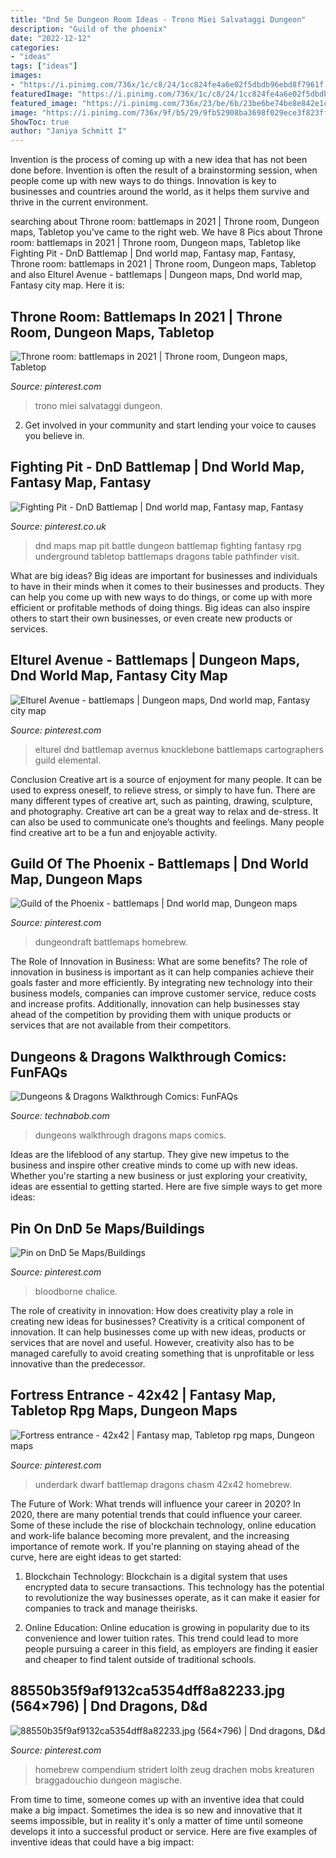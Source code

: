 ```yaml
---
title: "Dnd 5e Dungeon Room Ideas - Trono Miei Salvataggi Dungeon"
description: "Guild of the phoenix"
date: "2022-12-12"
categories:
- "ideas"
tags: ["ideas"]
images:
- "https://i.pinimg.com/736x/1c/c8/24/1cc824fe4a6e02f5dbdb96ebd8f7961f.jpg"
featuredImage: "https://i.pinimg.com/736x/1c/c8/24/1cc824fe4a6e02f5dbdb96ebd8f7961f.jpg"
featured_image: "https://i.pinimg.com/736x/23/be/6b/23be6be74be8e842e1c16c5fd93a3974.jpg"
image: "https://i.pinimg.com/736x/9f/b5/29/9fb52908ba3698f029ece3f823ff698a.jpg"
ShowToc: true
author: "Janiya Schmitt I"
---
```



Invention is the process of coming up with a new idea that has not been done before. Invention is often the result of a brainstorming session, when people come up with new ways to do things. Innovation is key to businesses and countries around the world, as it helps them survive and thrive in the current environment.

	

		
searching about Throne room: battlemaps in 2021 | Throne room, Dungeon maps, Tabletop you've came to the right web. We have 8 Pics about Throne room: battlemaps in 2021 | Throne room, Dungeon maps, Tabletop like Fighting Pit - DnD Battlemap | Dnd world map, Fantasy map, Fantasy, Throne room: battlemaps in 2021 | Throne room, Dungeon maps, Tabletop and also Elturel Avenue - battlemaps | Dungeon maps, Dnd world map, Fantasy city map. Here it is:
		
    
## Throne Room: Battlemaps In 2021 | Throne Room, Dungeon Maps, Tabletop

<img loading=lazy src="https://i.pinimg.com/736x/43/53/24/4353241293f9e727d67cc0f1524ab910.jpg" onerror="this.onerror=null;this.src='https://tse4.mm.bing.net/th?id=OIP.YbtYfeJBuaIkcKxWJ_soFAHaP1&amp;pid=15.1';" alt="Throne room: battlemaps in 2021 | Throne room, Dungeon maps, Tabletop">

_Source: pinterest.com_

>trono miei salvataggi dungeon. 

	

2. Get involved in your community and start lending your voice to causes you believe in.

    
## Fighting Pit - DnD Battlemap | Dnd World Map, Fantasy Map, Fantasy

<img loading=lazy src="https://i.pinimg.com/736x/b0/be/5f/b0be5f5203d2fc0ad51c69b9f8e710b6.jpg" onerror="this.onerror=null;this.src='https://tse1.mm.bing.net/th?id=OIP.YDKJM9gVUH-zmqwhgjzTYwHaKp&amp;pid=15.1';" alt="Fighting Pit - DnD Battlemap | Dnd world map, Fantasy map, Fantasy">

_Source: pinterest.co.uk_

>dnd maps map pit battle dungeon battlemap fighting fantasy rpg underground tabletop battlemaps dragons table pathfinder visit. 

	

What are big ideas?
Big ideas are important for businesses and individuals to have in their minds when it comes to their businesses and products. They can help you come up with new ways to do things, or come up with more efficient or profitable methods of doing things. Big ideas can also inspire others to start their own businesses, or even create new products or services.

    
## Elturel Avenue - Battlemaps | Dungeon Maps, Dnd World Map, Fantasy City Map

<img loading=lazy src="https://i.pinimg.com/736x/93/2b/d2/932bd2cbecb160be15537b796e2d4c64.jpg" onerror="this.onerror=null;this.src='https://tse4.mm.bing.net/th?id=OIP.ifiRFCrijiFQYW3Lg7J9VwHaJ8&amp;pid=15.1';" alt="Elturel Avenue - battlemaps | Dungeon maps, Dnd world map, Fantasy city map">

_Source: pinterest.com_

>elturel dnd battlemap avernus knucklebone battlemaps cartographers guild elemental. 

	

Conclusion
Creative art is a source of enjoyment for many people. It can be used to express oneself, to relieve stress, or simply to have fun. There are many different types of creative art, such as painting, drawing, sculpture, and photography.
Creative art can be a great way to relax and de-stress. It can also be used to communicate one’s thoughts and feelings. Many people find creative art to be a fun and enjoyable activity.

    
## Guild Of The Phoenix - Battlemaps | Dnd World Map, Dungeon Maps

<img loading=lazy src="https://i.pinimg.com/736x/1c/c8/24/1cc824fe4a6e02f5dbdb96ebd8f7961f.jpg" onerror="this.onerror=null;this.src='https://tse3.mm.bing.net/th?id=OIP.s5CmyvC68N4WOcdbGoHmmwHaHE&amp;pid=15.1';" alt="Guild of the Phoenix - battlemaps | Dnd world map, Dungeon maps">

_Source: pinterest.com_

>dungeondraft battlemaps homebrew. 

	

The Role of Innovation in Business: What are some benefits?
The role of innovation in business is important as it can help companies achieve their goals faster and more efficiently. By integrating new technology into their business models, companies can improve customer service, reduce costs and increase profits. Additionally, innovation can help businesses stay ahead of the competition by providing them with unique products or services that are not available from their competitors.

    
## Dungeons &amp; Dragons Walkthrough Comics: FunFAQs

<img loading=lazy src="https://technabob.com/blog/wp-content/uploads/2014/01/dungeons-and-dragons-walkthrough-maps-by-jason-thompson.jpg" onerror="this.onerror=null;this.src='https://tse1.mm.bing.net/th?id=OIP.XZhN8ocvGvuQ2XP-kJUOAAHaFg&amp;pid=15.1';" alt="Dungeons &amp; Dragons Walkthrough Comics: FunFAQs">

_Source: technabob.com_

>dungeons walkthrough dragons maps comics. 

	

Ideas are the lifeblood of any startup. They give new impetus to the business and inspire other creative minds to come up with new ideas. Whether you're starting a new business or just exploring your creativity, ideas are essential to getting started. Here are five simple ways to get more ideas: 

    
## Pin On DnD 5e Maps/Buildings

<img loading=lazy src="https://i.pinimg.com/736x/23/be/6b/23be6be74be8e842e1c16c5fd93a3974.jpg" onerror="this.onerror=null;this.src='https://tse1.mm.bing.net/th?id=OIP.n8Io7wv3e9sjDDHES96N7AHaJ4&amp;pid=15.1';" alt="Pin on DnD 5e Maps/Buildings">

_Source: pinterest.com_

>bloodborne chalice. 

	

The role of creativity in innovation: How does creativity play a role in creating new ideas for businesses?
Creativity is a critical component of innovation. It can help businesses come up with new ideas, products or services that are novel and useful. However, creativity also has to be managed carefully to avoid creating something that is unprofitable or less innovative than the predecessor.

    
## Fortress Entrance - 42x42 | Fantasy Map, Tabletop Rpg Maps, Dungeon Maps

<img loading=lazy src="https://i.pinimg.com/736x/2c/a1/90/2ca19044b7ebf98220f4c5f146640cdd.jpg" onerror="this.onerror=null;this.src='https://tse3.mm.bing.net/th?id=OIP.-zLjUmPHJKngMGW90lZV-QHaHa&amp;pid=15.1';" alt="Fortress entrance - 42x42 | Fantasy map, Tabletop rpg maps, Dungeon maps">

_Source: pinterest.com_

>underdark dwarf battlemap dragons chasm 42x42 homebrew. 

	

The Future of Work: What trends will influence your career in 2020?
In 2020, there are many potential trends that could influence your career. Some of these include the rise of blockchain technology, online education and work-life balance becoming more prevalent, and the increasing importance of remote work. If you're planning on staying ahead of the curve, here are eight ideas to get started:
1. Blockchain Technology: Blockchain is a digital system that uses encrypted data to secure transactions. This technology has the potential to revolutionize the way businesses operate, as it can make it easier for companies to track and manage theirisks.

2. Online Education: Online education is growing in popularity due to its convenience and lower tuition rates. This trend could lead to more people pursuing a career in this field, as employers are finding it easier and cheaper to find talent outside of traditional schools.


    
## 88550b35f9af9132ca5354dff8a82233.jpg (564×796) | Dnd Dragons, D&amp;d

<img loading=lazy src="https://i.pinimg.com/736x/9f/b5/29/9fb52908ba3698f029ece3f823ff698a.jpg" onerror="this.onerror=null;this.src='https://tse1.mm.bing.net/th?id=OIP.4sI4fjPNM_zRtB28OWSxfgHaKc&amp;pid=15.1';" alt="88550b35f9af9132ca5354dff8a82233.jpg (564×796) | Dnd dragons, D&amp;d">

_Source: pinterest.com_

>homebrew compendium stridert lolth zeug drachen mobs kreaturen braggadouchio dungeon magische. 

	

From time to time, someone comes up with an inventive idea that could make a big impact. Sometimes the idea is so new and innovative that it seems impossible, but in reality it's only a matter of time until someone develops it into a successful product or service. Here are five examples of inventive ideas that could have a big impact: 


